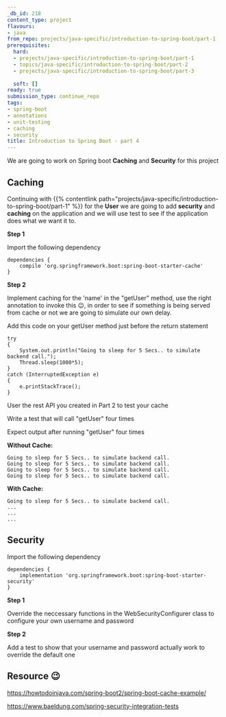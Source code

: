```yaml
---
_db_id: 218
content_type: project
flavours:
- java
from_repo: projects/java-specific/introduction-to-spring-boot/part-1
prerequisites:
  hard:
  - projects/java-specific/introduction-to-spring-boot/part-1
  - topics/java-specific/introduction-to-spring-boot/part-2
  - projects/java-specific/introduction-to-spring-boot/part-3
  
  soft: []
ready: true
submission_type: continue_repo
tags:
- spring-boot
- annotations
- unit-testing
- caching
- security
title: Introduction to Spring Boot - part 4
---
```


We are going to work on Spring boot **Caching** and **Security** for this project

## Caching

Continuing with {{% contentlink path="projects/java-specific/introduction-to-spring-boot/part-1" %}} for the **User** we are going to add **security** and **caching** on the application and we will use test to see if the application does what we want it to.

**Step 1**

Import the following dependency

```
dependencies {
    compile 'org.springframework.boot:spring-boot-starter-cache'
}
```

**Step 2**

Implement caching for the 'name' in the "getUser" method, use the right annotation to invoke this 😉, in order to see if something is being served from cache or not we are going to simulate our own delay.

Add this code on your getUser method just before the return statement

```
try
{
    System.out.println("Going to sleep for 5 Secs.. to simulate backend call.");
    Thread.sleep(1000*5);
}
catch (InterruptedException e)
{
    e.printStackTrace();
}
```

User the rest API you created in Part 2 to test your cache

Write a test that will call "getUser" four times

Expect output after running "getUser" four times

**Without Cache:**

```
Going to sleep for 5 Secs.. to simulate backend call.
Going to sleep for 5 Secs.. to simulate backend call.
Going to sleep for 5 Secs.. to simulate backend call.
Going to sleep for 5 Secs.. to simulate backend call.

```

**With Cache:**

```
Going to sleep for 5 Secs.. to simulate backend call.
...
...
...

```

## Security

Import the following dependency

```
dependencies {
    implementation 'org.springframework.boot:spring-boot-starter-security'
}
```

**Step 1**

Override the neccessary functions in the WebSecurityConfigurer class to configure your own username and password

**Step 2**

Add a test to show that your username and password actually work to override the default one

## Resource 😉

https://howtodoinjava.com/spring-boot2/spring-boot-cache-example/

https://www.baeldung.com/spring-security-integration-tests